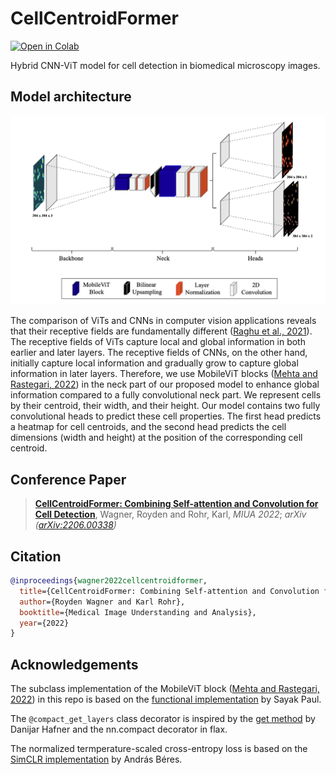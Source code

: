 # CellCentroidFormer
[![Open in Colab](https://colab.research.google.com/assets/colab-badge.svg)](https://colab.research.google.com/drive/1GHqK61yOdhAele41pHf_ueklgCNqRcNf?usp=sharing)

Hybrid CNN-ViT model for cell detection in biomedical microscopy images.

## Model architecture
![Model architecture](assets/cell-centroid-former.png?raw=true "Model architecture")

The comparison of ViTs and CNNs in computer vision applications reveals that their receptive fields are fundamentally different ([Raghu et al., 2021](https://arxiv.org/abs/2108.08810)).
The receptive fields of ViTs capture local and global information in both earlier and later layers.
The receptive fields of CNNs, on the other hand, initially capture local information and gradually grow to capture global information in later layers.
Therefore, we use MobileViT blocks ([Mehta and Rastegari, 2022](https://arxiv.org/abs/2110.02178)) in the neck part of our proposed model to enhance global information compared to a fully convolutional neck part.
We represent cells by their centroid, their width, and their height.
Our model contains two fully convolutional heads to predict these cell properties.
The first head predicts a heatmap for cell centroids, and the second head predicts the cell dimensions (width and height) at the position of the corresponding cell centroid.

## Conference Paper
> [**CellCentroidFormer: Combining Self-attention and Convolution for Cell Detection**](https://arxiv.org/abs/2206.00338),
> Wagner, Royden and Rohr, Karl,
> *MIUA 2022*; *arXiv ([arXiv:2206.00338](https://arxiv.org/abs/2206.00338))*

## Citation
```bibtex
@inproceedings{wagner2022cellcentroidformer,
  title={CellCentroidFormer: Combining Self-attention and Convolution for Cell Detection},
  author={Royden Wagner and Karl Rohr},
  booktitle={Medical Image Understanding and Analysis},
  year={2022}
}
```

## Acknowledgements
The subclass implementation of the MobileViT block ([Mehta and Rastegari, 2022](https://arxiv.org/abs/2110.02178)) in this repo is based on the [functional implementation](https://keras.io/examples/vision/mobilevit) by Sayak Paul.

The `@compact_get_layers` class decorator is inspired by the [get method](https://danijar.com/structuring-models) by Danijar Hafner and the nn.compact decorator in flax.

The normalized termperature-scaled cross-entropy loss is based on the [SimCLR implementation](https://keras.io/examples/vision/semisupervised_simclr) by András Béres.